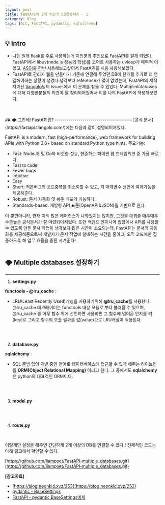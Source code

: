 ```yaml
---
layout: post
title: FastAPI에 2개 이상의 DB연동하기 - 1
category: Blog
tags: [Git, FastAPI, pydantic, sqlalchemy]
---
```

## 💡 Intro
- 나는 원래 flask를 주로 사용하는데 지인분의 추천으로 FastAPI를 알게 되었다. FastAPI에서 libuv(node.js 성능의 핵심)를 코어로 사용하는 uvloop가 매력적 이었고, [ASGI](https://asgi.readthedocs.io/en/latest/specs/main.html)를 한번 사용해보고싶어서 FastAPI를 처음 사용해보았다.
- FastAPI로 관리자 웹을 만들다가 기존에 연결해 두었던 DB에 한개를 추가로 더 연결해야하는 상황이 생겼다.생각보다 reference가 많이 없었는데, FastAPI의 제작자이신 [tiangolo](https://github.com/tiangolo/fastapi/issues/2592)님의 issues에서 이 문제를 찾을 수 있었다.
Multipledatabases에 대해 다양한분들의 의견이 잘 정리되어있어서 이를 나의 FastAPI에 적용해보았다.

<br>
<br>
## 🌩 그전에! FastAPI란? 
---------------------------------------
[공식 문서](https://fastapi.tiangolo.com/)에는 다음과 같이 설명되어져있다.

FastAPI is a modern, fast (high-performance), web framework for building APIs with Python 3.6+ based on standard Python type hints.
주요기능:

- Fast: NodeJS 및 Go와 비슷한 성능, 현존하는 파이썬 웹 프레임워크 중 가장 빠르다.
- Fast to code
- Fewer bugs
- Intuitive
- Easy
- Short: 적은버그와 코드중복을 최소화할 수 있고, 각 매개변수 선언에 여러기능을 제공해준다.
- Robust: 문서 자동화 및 쉬운 배포가 가능하다.
- Standards-based: 개방형 API 표준(OpenAPI&JSON)을 기반으로 한다.

이 뿐만아니라, 현재 아직 많은 레퍼런스가 나와있지는 않지만, 그것을 매꿔줄 매우매우 수준높은 공식문서가 잘 마련되어져있다. 또한 백엔드 엔지니어 입장에서 API를 사용할 수 있도록 만든 문서 작업이 생각보다 많은 시간이 소요되는데, FastAPI는 문서의 자동화를 제공해줌으로써 개발자가 문서 작업에 할애하는 시간을 줄이고, 오직 코드에만 집중하도록 해 업무 효율을 증진 시켜준다!
<br>
<br>
## 🌩 Multiple databases 설정하기 
---------------------------------------
1. **settings.py**
<script src="https://gist.github.com/liampoet/7db7cc280b3a03655e611a814a112062.js"></script>
**functools - @lru_cache** :<br> 
- LRU(Least Recently Used)캐싱을 사용하기위해 **@lru_cache**를 사용했다. @lru_cache 데코레이터는 functools 내장 모듈로 부터 불러올 수 있으며, @lru_cache 를 아무 함수 위에 선언하면 사용하면 그 함수에 넘어온 인자를 키(key)로 그리고 함수의 호출 결과를 값(value)으로 LRU캐싱이 적용된다.
<br>
<br>

2. **database.py**
<script src="https://gist.github.com/liampoet/ba25801f94f48afd1549c81a067be4f3.js"></script>
**sqlalchemy** :<br>
- SQL 문법 없이 개발 중인 언어로 데이터베이스에 접근할 수 있게 해주는 라이브러를 **ORM(Object Relational Mapping)** 이라고 한다. 그 중에서도 **sqlalchemy**은 python의 대표적인 ORM이다.
<br>
<br>

3. **model.py** 
<script src="https://gist.github.com/liampoet/28401f8a253f048b8be2665bbdcf68f0.js"></script>
<br>
<br>

4. **route.py**
<script src="https://gist.github.com/liampoet/59c6d958cbc4e968ccf0b0634ccdabfd.js"></script><br>

이렇게만 설정을 해주면 간단하게 2개 이상의 DB를 연결할 수 있다.! 전체적인 코드는 아래 링크에서 확인할 수 있다.<br>

[https://github.com/liampoet/FastAPI-multiple_databases.git](https://github.com/liampoet/FastAPI-multiple_databases.git)

**[참고자료]**
- [https://blog.neonkid.xyz/253](https://blog.neonkid.xyz/253)
- [pydantic - BaseSettings](https://pydantic-docs.helpmanual.io/usage/settings/)
- [FastAPI - pydantic BaseSettings예제](https://fastapi.tiangolo.com/advanced/settings/)

